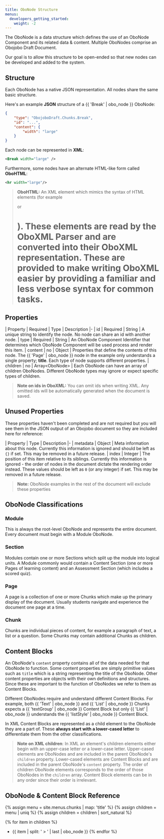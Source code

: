 ```yaml
---
title: OboNode Structure
menus:
  developers_getting_started:
    weight: -2
---
```


The OboNode is a data structure which defines the use of an OboNode Component and its related data & content. Multiple OboNodes comprise an Obojobo Draft Document.

Our goal is to allow this structure to be open-ended so that new nodes can be developed and added to the system.

## Structure

Each OboNode has a native JSON representation. All nodes share the same basic structure.

Here's an example **JSON** structure of a {{ 'Break' | obo_node }} OboNode:

```json
{
	"type": "ObojoboDraft.Chunks.Break",
	"id": "...",
	"content": {
		"width": "large"
	}
}
```

Each node can be represented in **XML**:

```xml
<Break width="large" />
```

Furthermore, some nodes have an alternate HTML-like form called **OboHTML**:

```xml
<hr width="large"/>
```

> **OboHTML:** An XML element which mimics the syntax of HTML elements (for example <p> or <h1>). These elements are read by the OboXML Parser and are converted into their OboXML representation. These are provided to make writing OboXML easier by providing a familiar and less verbose syntax for common tasks.

## Properties

| Property | Required | Type | Description
|-
| id | Required | String | A unique string to identify the node. No node can share an id with another node.
| type | Required | String | An OboNode Component Identifier that determines which OboNode Component will be used process and render this item.
| content | no | Object | Properties that define the contents of this node. The {{ 'Page' | obo_node }} node in the example only understands a single property; **title**. Each type of node supports different properties.
| children | no | Array\<OboNode> | Each OboNode can have an array of children OboNodes. Different OboNode types may ignore or expect specific types of children.

> **Note on ids in OboXML:** You can omit ids when writing XML. Any omitted ids will be automatically generated when the document is saved.

## Unused Properties

These properties haven't been completed and are not required but you will see them in the JSON output of an Obojobo document so they are included here for reference:

| Property | Type | Description
|-
| metadata | Object | Meta information about this node. Currently this information is ignored and should be left as `{}` if set. This may be removed in a future release.
| index | Integer | The position of this item relative to its siblings. Currently this information is ignored - the order of nodes in the document dictate the rendering order instead. These values should be left as `0` (or any integer) if set. This may be removed in a future release.

> **Note:** OboNode examples in the rest of the document will exclude these properties

## OboNode Classifications

### Module

This is always the root-level OboNode and represents the entire document. Every document must begin with a Module OboNode.

### Section

Modules contain one or more Sections which split up the module into logical units. A Module commonly would contain a Content Section (one or more Pages of learning content) and an Assessment Section (which includes a scored quiz).

### Page

A page is a collection of one or more Chunks which make up the primary display of the document. Usually students navigate and experience the document one page at a time.

### Chunk

Chunks are individual pieces of content, for example a paragraph of text, a list or a question. Some Chunks may contain additional Chunks as children.

## Content Blocks

An OboNode's `content` property contains all of the data needed for that OboNode to function. Some content properties are simply primitive values such as `title` which is a string representing the title of the OboNode. Other content properties are objects with their own definitions and structures. Since these are important to the function of OboNodes we refer to them as Content Blocks.

Different OboNodes require and understand different Content Blocks. For example, both {{ 'Text' | obo_node }} and {{ 'List' | obo_node }} Chunks expects a {{ 'textGroup' | obo_node }} Content Block but only {{ 'List' | obo_node }} understands the {{ 'listStyle' | obo_node }} Content Block.

In XML Content Blocks are represented as a child element to the OboNode they are a part of. These **always start with a lower-cased letter** to differentiate them from the other classifications.

> **Note on XML children**: In XML an element's children elements either begin with an upper-case letter or a lower-case letter. Upper-cased elements are OboNodes and are included in the parent OboNode's `children` property. Lower-cased elements are Content Blocks and are included in the parent OboNode's `content` property. The order of children OboNode elements corresponds to the order of those OboNodes in the `children` array. Content Block elements can be in any order since their order is irrelevant.

## OboNode & Content Block Reference

{% assign menu = site.menus.chunks | map: 'title' %}
{% assign children = menu | uniq %}
{% assign children = children | sort_natural %}

{% for item in children %}

- {{ item | split: ' > ' | last | obo_node }}
  {% endfor %}

